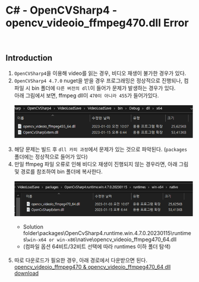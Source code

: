 <h1 id="title">C# - OpenCVSharp4 - opencv_videoio_ffmpeg470.dll Error</h1>

<br>

<h2 id="intro">Introduction</h2>

1. `OpenCVSharp4`을 이용해 video를 읽는 경우, 비디오 재생이 불가한 경우가 있다.
2. `OpenCVSharp4 4.7.0` nuget을 받을 경우 프로그래밍은 정상적으로 진행되나, 컴파일 시 bin 폴더에 `다른 버전의 dll`이 들어가 문제가 발생하는 경우가 있다.<br>아래 그림에서 보면, ffmpeg dll이 `470이 아니라 455`가 들어가있다.<br><br>
   ![wrongdll](1.png)<br><br>
3. 해당 문제는 빌드 후 `dll 카피 과정`에서 문제가 있는 것으로 파악된다. (`packages` 폴더에는 정상적으로 들어가 있다)
4. 만일 ffmpeg 파일 오류로 인해 비디오 재생이 진행되지 않는 경우라면, 아래 그림 및 경로를 참조하여 bin 폴더에 복사한다.<br><br>
   ![rightdll](2.png)<br><br>
   - Solution folder\packages\OpenCvSharp4.runtime.win.4.7.0.20230115\runtimes\\`win-x64 or win-x86`\native\opencv_videoio_ffmpeg470_64.dll
   - (컴파일 옵션 64비트/32비트 선택에 따라 runtimes 이하 폴더 탐색)<br><br>
5. 따로 다운로드가 필요한 경우, 아래 경로에서 다운받으면 된다.<br>
   [opencv_videoio_ffmpeg470 & opencv_videoio_ffmpeg470_64 dll download](https://github.com/peponi-paradise/C-Sharp/tree/main/OpenCVSharp4/opencv_videoio_ffmpeg470.dll%20error)

<br><br>